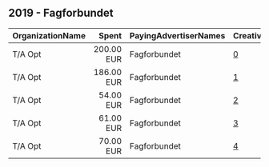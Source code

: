 ## 2019 - Fagforbundet 
|OrganizationName|Spent|PayingAdvertiserNames|CreativeUrls|Impressions|Genders|AgeBrackets|CountryCodes|BillingAddresses|CandidateBallotInformation|
|:---|---:|:---|:---|---:|:---|:---|:---|:---|:---|
|T/A Opt|200.00 EUR|Fagforbundet|[0](https://www.snap.com/political-ads/asset/7328f470292ec4260c2a08ebc52ece6ee021acf2aeff55242994288992fcaf5b?mediaType=mp4)|94,667||25+|norway|"Øvre Slottsgate 8,Oslo,0157,NO"||
|T/A Opt|186.00 EUR|Fagforbundet|[1](https://www.snap.com/political-ads/asset/2c6dd76c1e8787e0f22bab0e31d909fb43dde6bea770cb03b910c74b24ef1a21?mediaType=mp4)|88,297||25+|norway|"Øvre Slottsgate 8,Oslo,0157,NO"||
|T/A Opt|54.00 EUR|Fagforbundet|[2](https://www.snap.com/political-ads/asset/607dc6abfd9f38b588b624dd4743d772d3b540e7f7d700cf247dcb4b47193096?mediaType=mp4)|25,028||25+|norway|"Øvre Slottsgate 8,Oslo,0157,NO"||
|T/A Opt|61.00 EUR|Fagforbundet|[3](https://www.snap.com/political-ads/asset/97f9c7ed0a25d0022810cec48fd806e48f897922fa99999149e7576387304a7e?mediaType=mp4)|28,717||25+|norway|"Øvre Slottsgate 8,Oslo,0157,NO"||
|T/A Opt|70.00 EUR|Fagforbundet|[4](https://www.snap.com/political-ads/asset/ef96c6e0a2da9d6967f38988ea2d689b874458be4da38822fdcc4c1aaeb1a151?mediaType=mp4)|32,192||25+|norway|"Øvre Slottsgate 8,Oslo,0157,NO"||
